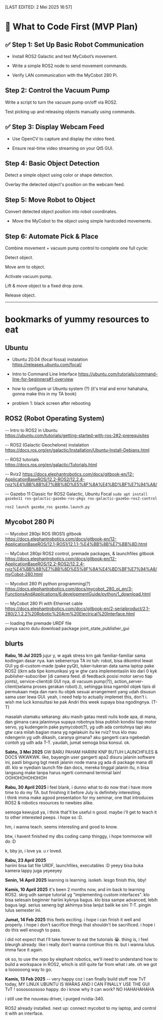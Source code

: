 [LAST EDITED: 2 Mei 2025 16:57]
# 📌 What to Code First (MVP Plan)

## ✅ Step 1: Set Up Basic Robot Communication

- Install ROS2 Galactic and test MyCobot’s movement.

- Write a simple ROS2 node to send movement commands.

- Verify LAN communication with the MyCobot 280 Pi.
  

##  Step 2: Control the Vacuum Pump

Write a script to turn the vacuum pump on/off via ROS2.

Test picking up and releasing objects manually using commands.

## ✅ Step 3: Display Webcam Feed

- Use OpenCV to capture and display the video feed.
  
- Ensure real-time video streaming on your Qt5 GUI.
  

##  Step 4: Basic Object Detection

Detect a simple object using color or shape detection.

Overlay the detected object's position on the webcam feed.

##  Step 5: Move Robot to Object

Convert detected object position into robot coordinates.

- Move the MyCobot to the object using simple hardcoded movements.
  

##  Step 6: Automate Pick & Place

Combine movement + vacuum pump control to complete one full cycle:

Detect object.

Move arm to object.

Activate vacuum pump.

Lift & move object to a fixed drop zone.

Release object.

---


# bookmarks of yummy resources to eat 

## Ubuntu 
* Ubuntu 20.04 (focal fossa) instalation
https://releases.ubuntu.com/focal/ 

* Intro to Command Line Interface
https://ubuntu.com/tutorials/command-line-for-beginners#1-overview

* how to configure ur Ubuntu system (?) (it's trial and error hahahaha, gonna make this in my TA book)
- problem 1: black screen after rebooting

## ROS2 (Robot Operating System)
-- Intro to ROS2 in Ubuntu  
https://ubuntu.com/tutorials/getting-started-with-ros-2#2-prerequisites

-- ROS2 (Galactic Geochelone) instalation  
https://docs.ros.org/en/galactic/Installation/Ubuntu-Install-Debians.html

-- ROS2 tutorials  
https://docs.ros.org/en/galactic/Tutorials.html

-- Rviz2
https://docs.elephantrobotics.com/docs/gitbook-en/12-ApplicationBaseROS/12.2-ROS2/12.2.4-rviz%E4%BB%8B%E7%BB%8D%E5%8F%8A%E4%BD%BF%E7%94%A8/

-- Gazebo 11 Classic for ROS2 Galactic, Ubuntu Focal
`sudo apt install gazebo11 ros-galactic-gazebo-ros-pkgs ros-galactic-gazebo-ros2-control`

`ros2 launch gazebo_ros gazebo.launch.py`

## Mycobot 280 Pi
-- Mycobot 280pi ROS (ROS1) gitbook 
https://docs.elephantrobotics.com/docs/gitbook-en/12-ApplicationBaseROS/12.1-ROS1/12.1.1-%E4%BB%8B%E7%BB%8D.html

-- MyCobot 280pi ROS2 control, premade packages, & launchfiles gitbook
https://docs.elephantrobotics.com/docs/gitbook-en/12-ApplicationBaseROS/12.2-ROS2/12.2.4-rviz%E4%BB%8B%E7%BB%8D%E5%8F%8A%E4%BD%BF%E7%94%A8/myCobot-280.html

-- Mycobot 280 Pi python programming(?)
https://docs.elephantrobotics.com/docs/mycobot_280_pi_en/3-FunctionsAndApplications/6.developmentGuide/python/1_download.html

-- MyCobot 280 Pi with Ethernet cable
https://docs.elephantrobotics.com/docs/gitbook-en/2-serialproduct/2.1-280/2.1.2.2%20Robotic%20Arm%20Electrical%20Interface.html

-- loading the premade URDF file  
punya xacro dulu
download package joint_state_publisher_gui

blurts
-
**Rabu, 16 Jul 2025**
jujur y, w agak stress krn gak familiar-familiar sama kodingan dasar nya. kan sebenernya TA ini tuh: robot, bisa dikontrol lewat GUI yg di-custom-made (pake pyQt), tuker-tukeran data sama laptop pake ROS2 ((krn ada tipe komunikasi yg w gtw cara implementasiin klo dari 0 kyk publisher-subscriber [di camera feed. di feedback posisi motor servo tiap joints), service-client(di GUI nya, di vacuum pump(?)), action_server-client(selama proses gerakan robot).)), sehingga bisa ngambil objek tipis di permukaan meja dan naro itu objek sesuai arrangement yang udah disusun sama user lewa GUI. yeah, i need help to actually implemet this, don't i. wish me luck konsultasi ke pak Andri this week supaya bisa ngodingnya. (T-T)  

masalah utamaku sekarang: aku masih gatau mesti nulis kode apa, di mana, dan gimana cara jalaninnya supaya robotnya bisa publish kondisi tiap motor servo, yg kudengerin pake pymycobot(?), yg udh ada contohnya tapi aku gtw cara milah bagian mana yg ngelakuin itu ke rviz? trus klo mau ndengerin yg udh dikasih, caranya gimana? aku gangerti cara ngebedah contoh yg udh ada T-T. yaudah, jumat semoga bisa konsul. ok.



**Sabtu, 3 Mei 2025**
GW BARU PAHAM HARIINI KNP BUTUH LAUNCHFILES & DOCS WKWKWK. like, bayangin user gangerti apa2 disuru jalanin software ini, pasti bingung bgt mesti jalanin node mana yg ada di package mana dll dll. klo w nyediain launch file dan docs, mereka tinggal jalanin itu, n bisa langsung make tanpa harus ngerti command terminal lain! OOHOHOHOHOHOH

**Rabu, 30 April 2025**
i feel blank, i dunno what to do now that i have more time to do my TA. but finishing it before July is definitely interesting.  
i think imma make agood presentation for my seminar, one that introduces ROS2 & robotics resources to newbies alike.  

semoga kewujud ya, i think that'll be useful n good. maybe i'll get to teach it to other interested peeps. i hope so :D.

hm, i wanna teach. seems interesting and good to know.

btw, i havent finished my dbs coding camp thinggy, i hope tommorow will do :D

k, bby jo, i love ya. u r loved.

**Rabu, 23 April 2025**  
hariini bisa liat file URDF, launchfiles, executables :D yeeyy
bisa buka kamera lappy juga yeyeeyey


**Senin, 14 April 2025**
learning is learning. isokeh. lesgo finish this, bby!

**Kamis, 10 April 2025**
it's been 2 months now, and im back to learning ROS2. skrg udh sampe tutorial yg "implementing custom interfaces". klo bisa selesain beginner hariini kyknya bagus. klo bisa sampe advanced, lebih bagus lagi. serius seneng bgt akhirnya bisa lanjut balik ke sini T-T. pingin lulus semester ini.  

**Jumat, 14 Feb 2025**
this feels exciting. 
i hope i can finish it well and properly.
i hope i don't sacrifice things that shouldn't be sacrificed.
i hope i do this well enough to pass.

i did not expect that I'll take forever to eat the tutorials 😭. thing is, i feel bleurgh already. like i really don't wanna continue this rn. but i wanna lulus. imma face it again.

ok so, to use the repo by elephant robotics, 
we'll need to understand how to build a workspace in ROS2, which is still quite far from what i ate. oh we got a loooooong way to go.

**Kamis, 13 Feb 2025**
-- very happy coz i can finally build stuff now TvT
today, MY LINUX UBUNTU IS WARAS AND I CAN FINALLY USE THE GUI TvT ! sosososososo happy. 
do i know why it can work? NO HAHAHAHAHA

i still use the nouveau driver,
i purged nvidia-340.

ROS2 already installed. 
next up: connect mycobot to my laptop, and control it with an interface. 
